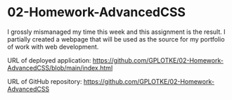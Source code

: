 # 02-Homework-AdvancedCSS

I grossly mismanaged my time this week and this assignment is the result. I partially created a webpage that will be used as the source for my portfolio of work with web development. 

URL of deployed application:
https://github.com/GPLOTKE/02-Homework-AdvancedCSS/blob/main/index.html


URL of GitHub repository:
https://github.com/GPLOTKE/02-Homework-AdvancedCSS

